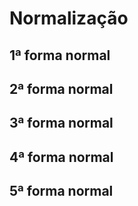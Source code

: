# Normalização

## 1ª forma normal

## 2ª forma normal

## 3ª forma normal

## 4ª forma normal

## 5ª forma normal

